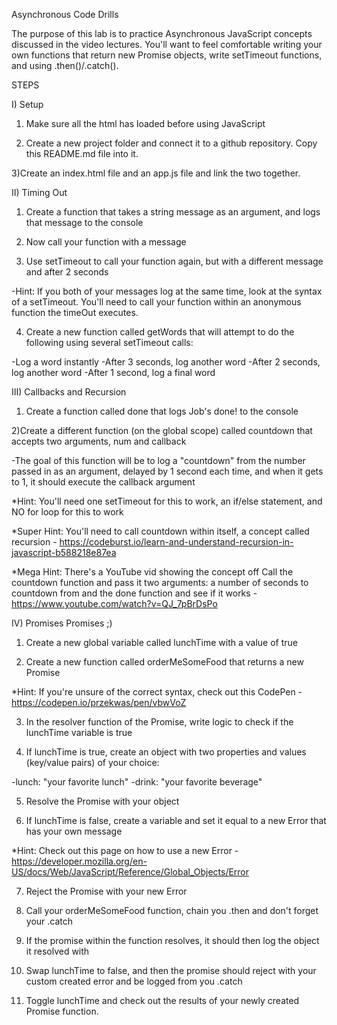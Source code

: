 Asynchronous Code Drills

The purpose of this lab is to practice Asynchronous JavaScript concepts discussed in the video lectures. You'll want to feel comfortable writing your own functions that return new Promise objects, write setTimeout functions, and using .then()/.catch().


STEPS

I) Setup

1) Make sure all the html has loaded before using JavaScript

2) Create a new project folder and connect it to a github repository. Copy this README.md file into it.

3)Create an index.html file and an app.js file and link the two together.


II) Timing Out

1) Create a function that takes a string message as an argument, and logs that message to the console

2) Now call your function with a message

3) Use setTimeout to call your function again, but with a different message and after 2 seconds

-Hint: If you both of your messages log at the same time, look at the syntax of a setTimeout. You'll need to call your function within an anonymous function the timeOut executes.

4) Create a new function called getWords that will attempt to do the following using several setTimeout calls:

-Log a word instantly
-After 3 seconds, log another word
-After 2 seconds, log another word
-After 1 second, log a final word


III) Callbacks and Recursion

1) Create a function called done that logs Job's done! to the console

2)Create a different function (on the global scope) called countdown that accepts two arguments, num and callback

-The goal of this function will be to log a "countdown" from the number passed in as an argument, delayed by 1 second each time, and when it gets to 1, it should execute the callback argument

*Hint: You'll need one setTimeout for this to work, an if/else statement, and NO for loop for this to work

*Super Hint: You'll need to call countdown within itself, a concept called recursion - https://codeburst.io/learn-and-understand-recursion-in-javascript-b588218e87ea

*Mega Hint: There's a YouTube vid showing the concept off
Call the countdown function and pass it two arguments: a number of seconds to countdown from and the done function and see if it works - https://www.youtube.com/watch?v=QJ_7pBrDsPo


IV) Promises Promises ;)

1) Create a new global variable called lunchTime with a value of true

2) Create a new function called orderMeSomeFood that returns a new Promise

*Hint: If you're unsure of the correct syntax, check out this CodePen - https://codepen.io/przekwas/pen/vbwVoZ

3) In the resolver function of the Promise, write logic to check if the lunchTime variable is true

4) If lunchTime is true, create an object with two properties and values (key/value pairs) of your choice:

-lunch: "your favorite lunch"
-drink: "your favorite beverage"

5) Resolve the Promise with your object

6) If lunchTime is false, create a variable and set it equal to a new Error that has your own message

*Hint: Check out this page on how to use a new Error - https://developer.mozilla.org/en-US/docs/Web/JavaScript/Reference/Global_Objects/Error

7) Reject the Promise with your new Error

8) Call your orderMeSomeFood function, chain you .then and don't forget your .catch

9) If the promise within the function resolves, it should then log the object it resolved with

10) Swap lunchTime to false, and then the promise should reject with your custom created error and be logged from you .catch

11) Toggle lunchTime and check out the results of your newly created Promise function.